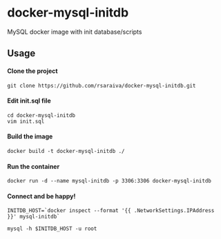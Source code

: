 # docker-mysql-initdb
MySQL docker image with init database/scripts

## Usage

#### Clone the project

`git clone https://github.com/rsaraiva/docker-mysql-initdb.git`

#### Edit init.sql file

```
cd docker-mysql-initdb
vim init.sql
```

#### Build the image

`docker build -t docker-mysql-initdb ./`

#### Run the container

`docker run -d --name mysql-initdb -p 3306:3306 docker-mysql-initdb`

#### Connect and be happy!

```
INITDB_HOST=`docker inspect --format '{{ .NetworkSettings.IPAddress }}' mysql-initdb`

mysql -h $INITDB_HOST -u root
```


